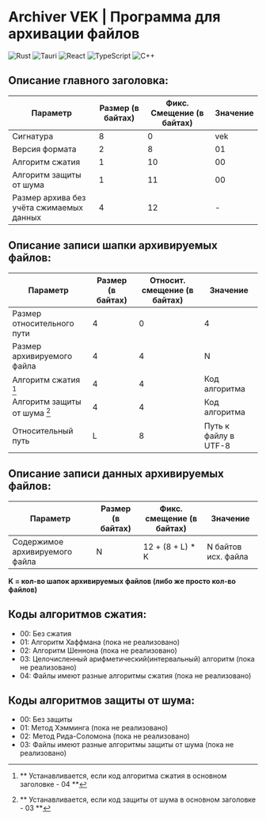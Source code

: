 # Archiver VEK | Программа для архивации файлов

![Rust](https://img.shields.io/badge/rust-%23000000.svg?style=for-the-badge&logo=rust&logoColor=white)
![Tauri](https://img.shields.io/badge/tauri-%2324C8DB.svg?style=for-the-badge&logo=tauri&logoColor=%23FFFFFF)
![React](https://img.shields.io/badge/react-%2320232a.svg?style=for-the-badge&logo=react&logoColor=%2361DAFB)
![TypeScript](https://img.shields.io/badge/typescript-%23007ACC.svg?style=for-the-badge&logo=typescript&logoColor=white)
![C++](https://img.shields.io/badge/c++-%2300599C.svg?style=for-the-badge&logo=c%2B%2B&logoColor=white)

## Описание главного заголовка:

| Параметр                                 | Размер (в байтах)    | Фикс. Смещение (в байтах)         | Значение              |
|------------------------------------------|----------------------|-----------------------------------|-----------------------|
| Сигнатура                                | 8                    | 0                                 | vek                   |
| Версия формата                           | 2                    | 8                                 | 01                    |
| Алгоритм сжатия                          | 1                    | 10                                | 00                    |
| Алгоритм защиты от шума                  | 1                    | 11                                | 00                    |
| Размер архива без учёта сжимаемых данных | 4                    | 12                                | -                     |

## Описание записи шапки архивируемых файлов:

| Параметр                        | Размер (в байтах)    | Относит. смещение (в байтах)      | Значение              |
|---------------------------------|----------------------|-----------------------------------|-----------------------|
| Размер относительного пути      | 4                    | 0                                 | 4                     |
| Размер архивируемого файла      | 4                    | 4                                 | N                     |
| Алгоритм сжатия [^1]            | 4                    | 4                                 | Код алгоритма         |
| Алгоритм защиты от шума [^2]    | 4                    | 4                                 | Код алгоритма         |
| Относительный путь              | L                    | 8                                 | Путь к файлу в UTF-8  |

[^1]: ** Устанавливается, если код алгоритма сжатия в основном заголовке - 04 **
[^2]: ** Устанавливается, если код защиты от шума в основном заголовке - 03 **

## Описание записи данных архивируемых файлов:

| Параметр                        | Размер (в байтах)    | Фикс. смещение (в байтах)         | Значение              |
|---------------------------------|----------------------|-----------------------------------|-----------------------|
| Содержимое архивируемого файла  | N                    | 12 + (8 + L) * K                  | N байтов исх. файла   |

**K = кол-во шапок архивируемых файлов (либо же просто кол-во файлов)**

## Коды алгоритмов сжатия:

- 00: Без сжатия
- 01: Алгоритм Хаффмана (пока не реализовано)
- 02: Алгоритм Шеннона (пока не реализовано)
- 03: Целочисленный арифметический(интервальный) алгоритм (пока не реализовано)
- 04: Файлы имеют разные алгоритмы сжатия (пока не реализовано)

## Коды алгоритмов защиты от шума:

- 00: Без защиты
- 01: Метод Хэмминга (пока не реализовано)
- 02: Метод Рида-Соломона (пока не реализовано)
- 03: Файлы имеют разные алгоритмы защиты от шума (пока не реализовано)

